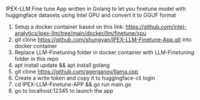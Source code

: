 IPEX-LLM Fine tune App written in Golang to let you finetune model with huggingface datasets using Intel GPU and convert it to GGUF format

1. Setup a docker container based on this link: https://github.com/intel-analytics/ipex-llm/tree/main/docker/llm/finetune/xpu
2. git clone https://github.com/shungyan/IPEX-LLM-Finetune-App.git into docker container
3. Replace LLM-Finetuning folder in docker container with LLM-Finetuning folder in this repo
4. apt install update && apt install golang
5. git clone https://github.com/ggerganov/llama.cpp
6. Create a write token and copy it to huggingface-cli login
7. cd IPEX-LLM-Finetune-APP && go run main.go
8. go to localhost:12345 to launch the app
